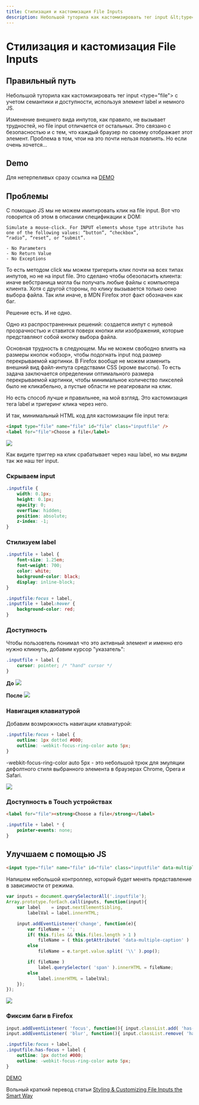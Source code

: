 ```yaml
---
title: Стилизация и кастомизация File Inputs
description: Небольшой туторила как кастомизировать тег input &lt;type="file"&gt; с учетом семантики и доступности, используя элемент label и немного JS.
---
```


# Стилизация и кастомизация File Inputs

## Правильный путь

Небольшой туторила как кастомизировать тег input &lt;type="file"&gt; с учетом семантики и доступности, используя элемент label и немного JS.

Изменение внешнего вида инпутов, как правило, не вызывает трудностей, но file input отличается от остальных.
Это связано с безопасностью и с тем, что каждый браузер по своему отображает этот элемент.
Проблема в том, чтои на это почти нельзя повлиять. Но если очень хочется...

## Demo
Для нетерпеливых сразу ссылка на [DEMO](/tutorials/custom-fileInputs/)

## Проблемы
С помощью JS мы не можем имитировать клик на file input. Вот что говорится об этом в описании спецификации к DOM:

	Simulate a mouse-click. For INPUT elements whose type attribute has one of the following values: “button”, “checkbox”,
	“radio”, “reset”, or “submit”.

	- No Parameters
	- No Return Value
	- No Exceptions

То есть методом click мы можем тригерить клик почти на всех типах инпутов, но не на input file. Это сделано чтобы обезопасить клиента: иначе вебстраница могла бы получать любые файлы с компьютера клиента. Хотя с другой стороны, по клику вызывается только окно выбора файла. Так или иначе, в MDN Firefox этот факт обозначен как баг.

Решение есть. И не одно.

Одно из распространенных решений: создается инпут с нулевой прозрачностью и ставится поверх кнопки или изображения, которые представляют собой кнопку выбора файла.

Основная трудность в следующем.  Мы не можем свободно влиять на размеры кнопок «обзор», чтобы подогнать input под размер перекрываемой картинки. В Firefox вообще не можем изменить внешний вид файл-инпута средствами CSS (кроме высоты). То есть задача заключается определении оптимального размера перекрываемой картинки, чтобы минимальное количество пикселей было не кликабельно, а пустые области не реагировали на клик.

Но есть способ лучше и правильнее, на мой взгляд. Это кастомизация тега label и тригеринг клика через него.

И так, минимальный HTML код для кастомизации file input тега:

```html
<input type="file" name="file" id="file" class="inputfile" />
<label for="file">Choose a file</label>
```

![](http://codropspz.tympanus.netdna-cdn.com/codrops/wp-content/uploads/2015/09/smart-custom-file-input-1.gif)

Как видите триггер на клик срабатывает через наш label, но мы видим так же наш тег input.

### Скрываем input

```css
.inputfile {
	width: 0.1px;
	height: 0.1px;
	opacity: 0;
	overflow: hidden;
	position: absolute;
	z-index: -1;
}
```

### Стилизуем label

```css
.inputfile + label {
    font-size: 1.25em;
    font-weight: 700;
    color: white;
    background-color: black;
    display: inline-block;
}

.inputfile:focus + label,
.inputfile + label:hover {
    background-color: red;
}
```

### Доступность
Чтобы пользовтель понимал что это активный элемент и именно его нужно кликнуть, добавим курсор "указатель":
```css
.inputfile + label {
	cursor: pointer; /* "hand" cursor */
}
```

**До**
![](http://codropspz.tympanus.netdna-cdn.com/codrops/wp-content/uploads/2015/09/smart-custom-file-input-2.gif)

**После**
![](http://codropspz.tympanus.netdna-cdn.com/codrops/wp-content/uploads/2015/09/smart-custom-file-input-3.gif)

### Навигация клавиатурой
Добавим возмрожность навигации клавиатурой:

```css
.inputfile:focus + label {
	outline: 1px dotted #000;
	outline: -webkit-focus-ring-color auto 5px;
}
```

-webkit-focus-ring-color auto 5px - это небольшой трюк для эмуляции дефолтного стиля выбранного элемента в браузерах Chrome, Opera и Safari. 

![](http://codropspz.tympanus.netdna-cdn.com/codrops/wp-content/uploads/2015/09/smart-custom-file-input-4.gif)

### Доступность в Touch устройствах

```html
<label for="file"><strong>Choose a file</strong></label>
```

```css
.inputfile + label * {
	pointer-events: none;
}
```

## Улучшаем с помощью JS

```html
<input type="file" name="file" id="file" class="inputfile" data-multiple-caption="{count} files selected" multiple />
```

Напишем небольшой контроллер, который будет менять представление в зависимости от режима.

```js
var inputs = document.querySelectorAll('.inputfile');
Array.prototype.forEach.call(inputs, function(input){
	var label	 = input.nextElementSibling,
		labelVal = label.innerHTML;

	input.addEventListener('change', function(e){
		var fileName = '';
		if( this.files && this.files.length > 1 )
			fileName = ( this.getAttribute( 'data-multiple-caption' ) || '' ).replace( '{count}', this.files.length );
		else
			fileName = e.target.value.split( '\\' ).pop();

		if( fileName )
			label.querySelector( 'span' ).innerHTML = fileName;
		else
			label.innerHTML = labelVal;
	});
});
```

![](http://codropspz.tympanus.netdna-cdn.com/codrops/wp-content/uploads/2015/09/smart-custom-file-input-5.gif)

### Фиксим баги в Firefox

```js
input.addEventListener( 'focus', function(){ input.classList.add( 'has-focus' ); });
input.addEventListener( 'blur', function(){ input.classList.remove( 'has-focus' ); });
```

```css
.inputfile:focus + label,
.inputfile.has-focus + label {
    outline: 1px dotted #000;
    outline: -webkit-focus-ring-color auto 5px;
}
```

[DEMO](/tutorials/custom-fileInputs/)


Вольный краткий перевод статьи [Styling & Customizing File Inputs the Smart Way](http://tympanus.net/codrops/2015/09/15/styling-customizing-file-inputs-smart-way/)
